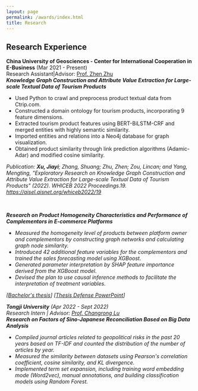 ```yaml
---
layout: page
permalink: /awards/index.html
title: Research
---
```

## Research Experience
**China University of Geosciences - Center for International Cooperation in E-Business** (Mar 2021 - Present)     
Research Assistant|Advisor: [Prof. Zhen Zhu](https://grzy.cug.edu.cn/zhuzhen/zh_CN/index.htm)<br>
**<em>Knowledge Graph Construction and Attribute Value Extraction for Large-scale Textual Data of Tourism Products</em>**      
- Used Python to crawl and preprocess product textual data from Ctrip.com.
- Constructed a domain ontology for tourism products, incorporating 9 feature dimensions.
- Extracted tourism product features using BERT-BiLSTM-CRF and merged entities with highly semantic similarity.
- Imported entities and relations into a Neo4j database for graph visualization.
- Obtained product similarity through link prediction algorithms (Adamic-Adar) and modified cosine similarity.

<em>Publication:<em/> **Xu, Jiayi**; Zhang, Shuang; Zhu, Zhen; Zou, Lincan; and Yang, Mengting, "Exploratory Research on Knowledge Graph Construction and Attribute Value Extraction for Large-scale Textual Data of Tourism Products" (2022). WHICEB 2022 Proceedings.19.
<https://aisel.aisnet.org/whiceb2022/19>

<br>

**<em>Research on Product Homogeneity Characteristics and Performance of Complementors in E-commerce Platforms</em>**
- Measured the homogeneity level of products between platform owner and complementors by constructing graph networks and calculating graph node similarity.
- Introduced 42 additional feature variables for the complementors and trained the sales forecasting model using XGBoost.
- Generated parameter interpretation by SHAP feature importance derived from the XGBoost model.
- Devised the plan to use causal inference methods to facilitate the interpretation of treatment variables.

[[Bachelor's thesis](https://jiayixu17.github.io/file/Bachelor_thesis.pdf)]
  [[Thesis Defense PowerPoint](https://jiayixu17.github.io/file/Presentation.pdf)]<br>

**Tongji University** (Apr 2022 - Sept 2022)<br> 
Research Intern | Advisor: [Prof. Changrong Lu](https://www.linkedin.com/in/drchangronglu/?locale=en_US)
<br>
**<em>Research on Factors of Sino-Japanese Reconciliation Based on Big Data Analysis</em>**
- Compiled journal articles related to geopolitical risks in the past 20 years based on TF-IDF and counted the distribution of the number of articles by year.
- Measured the similarity between datasets using Pearson's correlation coefficient, cosine similarity, and KL divergence.
- Implemented term set expansion, including training word embedding mode (Word2vec), manual annotations, and building classification models using Random Forest.
<br>

